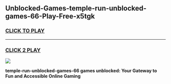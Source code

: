 
## Unblocked-Games-temple-run-unblocked-games-66-Play-Free-x5tgk
<h3>
<a href="https://premium76.site?title=temple-run-unblocked-games-66&ref=18A1">CLICK TO PLAY</a></h3>
<hr>

<h3>
<a href="https://premium76.site?title=temple-run-unblocked-games-66&ref=18A1">CLICK 2 PLAY</a>
  
</h3>

<a href="https://premium76.site?title=temple-run-unblocked-games-66&ref=18A1"><img src="https://clearcache.store/games.png"></a>


**temple-run-unblocked-games-66 games unblocked: Your Gateway to Fun and Accessible Online Gaming**
